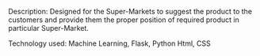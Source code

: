 Description: Designed for the Super-Markets to suggest the product to the customers and provide them the proper position of required product in particular Super-Market. 

Technology used: Machine Learning, Flask, Python Html, CSS
